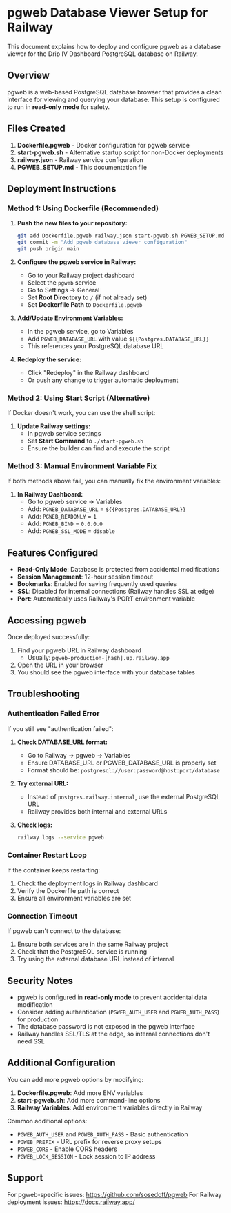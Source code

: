 # pgweb Database Viewer Setup for Railway

This document explains how to deploy and configure pgweb as a database viewer for the Drip IV Dashboard PostgreSQL database on Railway.

## Overview

pgweb is a web-based PostgreSQL database browser that provides a clean interface for viewing and querying your database. This setup is configured to run in **read-only mode** for safety.

## Files Created

1. **Dockerfile.pgweb** - Docker configuration for pgweb service
2. **start-pgweb.sh** - Alternative startup script for non-Docker deployments
3. **railway.json** - Railway service configuration
4. **PGWEB_SETUP.md** - This documentation file

## Deployment Instructions

### Method 1: Using Dockerfile (Recommended)

1. **Push the new files to your repository:**
   ```bash
   git add Dockerfile.pgweb railway.json start-pgweb.sh PGWEB_SETUP.md
   git commit -m "Add pgweb database viewer configuration"
   git push origin main
   ```

2. **Configure the pgweb service in Railway:**
   - Go to your Railway project dashboard
   - Select the `pgweb` service
   - Go to Settings → General
   - Set **Root Directory** to `/` (if not already set)
   - Set **Dockerfile Path** to `Dockerfile.pgweb`

3. **Add/Update Environment Variables:**
   - In the pgweb service, go to Variables
   - Add `PGWEB_DATABASE_URL` with value `${{Postgres.DATABASE_URL}}`
   - This references your PostgreSQL database URL

4. **Redeploy the service:**
   - Click "Redeploy" in the Railway dashboard
   - Or push any change to trigger automatic deployment

### Method 2: Using Start Script (Alternative)

If Docker doesn't work, you can use the shell script:

1. **Update Railway settings:**
   - In pgweb service settings
   - Set **Start Command** to `./start-pgweb.sh`
   - Ensure the builder can find and execute the script

### Method 3: Manual Environment Variable Fix

If both methods above fail, you can manually fix the environment variables:

1. **In Railway Dashboard:**
   - Go to pgweb service → Variables
   - Add: `PGWEB_DATABASE_URL` = `${{Postgres.DATABASE_URL}}`
   - Add: `PGWEB_READONLY` = `1`
   - Add: `PGWEB_BIND` = `0.0.0.0`
   - Add: `PGWEB_SSL_MODE` = `disable`

## Features Configured

- **Read-Only Mode**: Database is protected from accidental modifications
- **Session Management**: 12-hour session timeout
- **Bookmarks**: Enabled for saving frequently used queries
- **SSL**: Disabled for internal connections (Railway handles SSL at edge)
- **Port**: Automatically uses Railway's PORT environment variable

## Accessing pgweb

Once deployed successfully:

1. Find your pgweb URL in Railway dashboard
   - Usually: `pgweb-production-[hash].up.railway.app`
2. Open the URL in your browser
3. You should see the pgweb interface with your database tables

## Troubleshooting

### Authentication Failed Error

If you still see "authentication failed":

1. **Check DATABASE_URL format:**
   - Go to Railway → pgweb → Variables
   - Ensure DATABASE_URL or PGWEB_DATABASE_URL is properly set
   - Format should be: `postgresql://user:password@host:port/database`

2. **Try external URL:**
   - Instead of `postgres.railway.internal`, use the external PostgreSQL URL
   - Railway provides both internal and external URLs

3. **Check logs:**
   ```bash
   railway logs --service pgweb
   ```

### Container Restart Loop

If the container keeps restarting:

1. Check the deployment logs in Railway dashboard
2. Verify the Dockerfile path is correct
3. Ensure all environment variables are set

### Connection Timeout

If pgweb can't connect to the database:

1. Ensure both services are in the same Railway project
2. Check that the PostgreSQL service is running
3. Try using the external database URL instead of internal

## Security Notes

- pgweb is configured in **read-only mode** to prevent accidental data modification
- Consider adding authentication (`PGWEB_AUTH_USER` and `PGWEB_AUTH_PASS`) for production
- The database password is not exposed in the pgweb interface
- Railway handles SSL/TLS at the edge, so internal connections don't need SSL

## Additional Configuration

You can add more pgweb options by modifying:

1. **Dockerfile.pgweb**: Add more ENV variables
2. **start-pgweb.sh**: Add more command-line options
3. **Railway Variables**: Add environment variables directly in Railway

Common additional options:
- `PGWEB_AUTH_USER` and `PGWEB_AUTH_PASS` - Basic authentication
- `PGWEB_PREFIX` - URL prefix for reverse proxy setups
- `PGWEB_CORS` - Enable CORS headers
- `PGWEB_LOCK_SESSION` - Lock session to IP address

## Support

For pgweb-specific issues: https://github.com/sosedoff/pgweb
For Railway deployment issues: https://docs.railway.app/